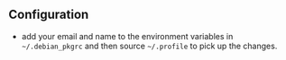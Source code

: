 ## Configuration

- add your email and name to the environment variables in `~/.debian_pkgrc` and then source `~/.profile` to pick up the changes.